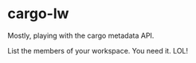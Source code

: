 # cargo-lw

Mostly, playing  with the cargo metadata API.

List the members of your workspace. You need it. LOL!

